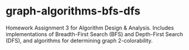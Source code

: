 # graph-algorithms-bfs-dfs
 Homework Assignment 3 for Algorithm Design & Analysis. Includes implementations of Breadth-First Search (BFS) and Depth-First Search (DFS), and algorithms for determining graph 2-colorability.
